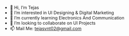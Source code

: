 - 👋 Hi, I’m Tejas
- 👀 I’m interested in UI Designing & Digital Marketing
- 🌱 I’m currently learning Electronics And Communication
- 💞️ I’m looking to collaborate on UI Projects
- 📫 Mail Me: tejasvnt02@gmail.com
<!---
Tejasfreelancer/Tejasfreelancer is a ✨ special ✨ repository because its `README.md` (this file) appears on your GitHub profile.
You can click the Preview link to take a look at your changes.
--->
